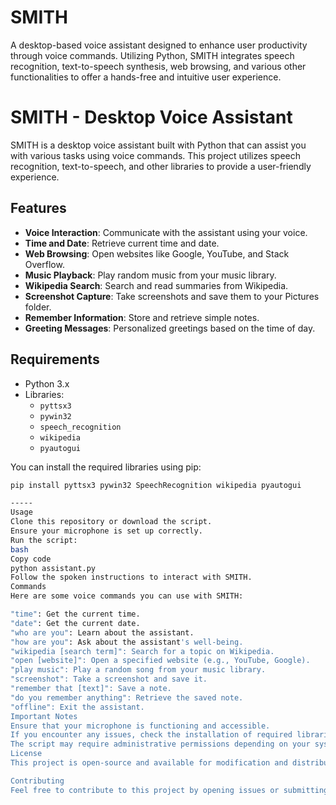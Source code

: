 # SMITH
A desktop-based voice assistant designed to enhance user productivity through voice commands. Utilizing Python, SMITH integrates speech recognition, text-to-speech synthesis, web browsing, and various other functionalities to offer a hands-free and intuitive user experience. 

# SMITH - Desktop Voice Assistant

SMITH is a desktop voice assistant built with Python that can assist you with various tasks using voice commands. This project utilizes speech recognition, text-to-speech, and other libraries to provide a user-friendly experience.

## Features

- **Voice Interaction**: Communicate with the assistant using your voice.
- **Time and Date**: Retrieve current time and date.
- **Web Browsing**: Open websites like Google, YouTube, and Stack Overflow.
- **Music Playback**: Play random music from your music library.
- **Wikipedia Search**: Search and read summaries from Wikipedia.
- **Screenshot Capture**: Take screenshots and save them to your Pictures folder.
- **Remember Information**: Store and retrieve simple notes.
- **Greeting Messages**: Personalized greetings based on the time of day.

## Requirements

- Python 3.x
- Libraries:
  - `pyttsx3`
  - `pywin32`
  - `speech_recognition`
  - `wikipedia`
  - `pyautogui`
  
You can install the required libraries using pip:

```bash
pip install pyttsx3 pywin32 SpeechRecognition wikipedia pyautogui

-----
Usage
Clone this repository or download the script.
Ensure your microphone is set up correctly.
Run the script:
bash
Copy code
python assistant.py
Follow the spoken instructions to interact with SMITH.
Commands
Here are some voice commands you can use with SMITH:

"time": Get the current time.
"date": Get the current date.
"who are you": Learn about the assistant.
"how are you": Ask about the assistant's well-being.
"wikipedia [search term]": Search for a topic on Wikipedia.
"open [website]": Open a specified website (e.g., YouTube, Google).
"play music": Play a random song from your music library.
"screenshot": Take a screenshot and save it.
"remember that [text]": Save a note.
"do you remember anything": Retrieve the saved note.
"offline": Exit the assistant.
Important Notes
Ensure that your microphone is functioning and accessible.
If you encounter any issues, check the installation of required libraries and your microphone settings.
The script may require administrative permissions depending on your system settings.
License
This project is open-source and available for modification and distribution. Please see the LICENSE file for more details.

Contributing
Feel free to contribute to this project by opening issues or submitting pull requests. Your feedback and suggestions are welcome!
